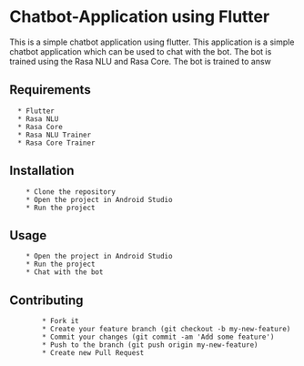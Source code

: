 # Chatbot-Application using Flutter

This is a simple chatbot application using flutter. This application is a simple chatbot application which can be used to chat with the bot. The bot is trained using the Rasa NLU and Rasa Core. The bot is trained to answ


## Requirements
    
      * Flutter
      * Rasa NLU
      * Rasa Core
      * Rasa NLU Trainer
      * Rasa Core Trainer

## Installation
    
        * Clone the repository
        * Open the project in Android Studio
        * Run the project   

## Usage

        * Open the project in Android Studio
        * Run the project
        * Chat with the bot

## Contributing
    
            * Fork it
            * Create your feature branch (git checkout -b my-new-feature)
            * Commit your changes (git commit -am 'Add some feature')
            * Push to the branch (git push origin my-new-feature)
            * Create new Pull Request   

            